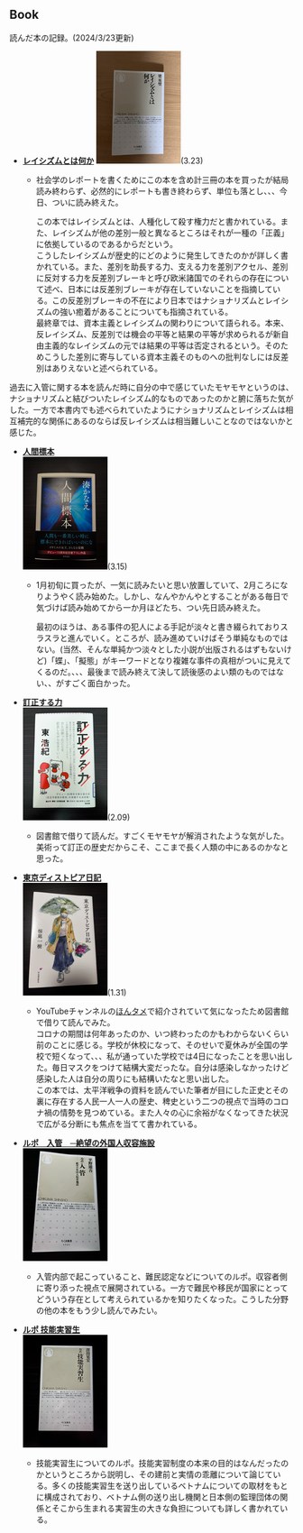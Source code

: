 ## Book  
読んだ本の記録。(2024/3/23更新)  

- **[レイシズムとは何か](https://www.chikumashobo.co.jp/product/9784480073532/)**
  ![レイシズムとは何か](https://github.com/camen89/Energy-Ikeda/blob/main/BOOK/%E3%83%AC%E3%82%A4%E3%82%B7%E3%82%BA%E3%83%A0%E3%81%A8%E3%81%AF%E4%BD%95%E3%81%8B.jpg?raw=true)(3.23)

  - 社会学のレポートを書くためにこの本を含め計三冊の本を買ったが結局読み終わらず、必然的にレポートも書き終わらず、単位も落とし、、、今日、ついに読み終えた。
 
    この本ではレイシズムとは、人種化して殺す権力だと書かれている。また、レイシズムが他の差別一般と異なるところはそれが一種の「正義」に依拠しているのであるからだという。  
こうしたレイシズムが歴史的にどのように発生してきたのかが詳しく書かれている。また、差別を助長する力、支える力を差別アクセル、差別に反対する力を反差別ブレーキと呼び欧米諸国でのそれらの存在について述べ、日本には反差別ブレーキが存在していないことを指摘している。この反差別ブレーキの不在により日本ではナショナリズムとレイシズムの強い癒着があることについても指摘されている。  
最終章では、資本主義とレイシズムの関わりについて語られる。本来、反レイシズム、反差別では機会の平等と結果の平等が求められるが新自由主義的なレイシズムの元では結果の平等は否定されるという。そのためこうした差別に寄与している資本主義そのものへの批判なしには反差別はありえないと述べられている。

過去に入管に関する本を読んだ時に自分の中で感じていたモヤモヤというのは、ナショナリズムと結びついたレイシズム的なものであったのかと腑に落ちた気がした。一方で本書内でも述べられていたようにナショナリズムとレイシズムは相互補完的な関係にあるのならば反レイシズムは相当難しいことなのではないかと感じた。


- **[人間標本](https://www.kadokawa.co.jp/product/322306000662/)**  
  ![人間標本](https://github.com/camen89/Energy-Ikeda/blob/main/BOOK/%E4%BA%BA%E9%96%93%E6%A8%99%E6%9C%AC.jpg?raw=true)(3.15)
  
  - 1月初旬に買ったが、一気に読みたいと思い放置していて、2月ころになりようやく読み始めた。しかし、なんやかんやとすることがある毎日で気づけば読み始めてから一か月ほどたち、つい先日読み終えた。
 
    
    最初のほうは、ある事件の犯人による手記が淡々と書き綴られておりスラスラと進んでいく。ところが、読み進めていけばそう単純なものではない。(当然、そんな単純かつ淡々とした小説が出版されるはずもないけど)「蝶」、「擬態」がキーワードとなり複雑な事件の真相がついに見えてくるのだ。、、、最後まで読み終えて決して読後感のよい類のものではない、、がすごく面白かった。

- **[訂正する力](https://publications.asahi.com/ecs/detail/?item_id=24421)**   
  ![訂正する力](https://github.com/camen89/Energy-Ikeda/blob/main/BOOK/%E8%A8%82%E6%AD%A3%E3%81%99%E3%82%8B%E5%8A%9B.jpg?raw=true)(2.09)   
  - 図書館で借りて読んだ。すごくモヤモヤが解消されたような気がした。  
    美術って訂正の歴史だからこそ、ここまで長く人類の中にあるのかなと思った。

- **[東京ディストピア日記](https://www.kawade.co.jp/np/isbn/9784309029610/)**  
![東京ディストピア日記 150*200](https://github.com/camen89/Energy-Ikeda/blob/main/BOOK/%E6%9D%B1%E4%BA%AC%E3%83%87%E3%82%A3%E3%82%B9%E3%83%88%E3%83%94%E3%82%A2%E6%97%A5%E8%A8%98.jpg?raw=true)(1.31)    
  - YouTubeチャンネルの[ほんタメ](https://youtu.be/gN0maAYu_Sc?feature=shared)で紹介されていて気になったため図書館で借りて読んでみた。  
    コロナの期間は何年あったのか、いつ終わったのかもわからないくらい前のことに感じる。学校が休校になって、そのせいで夏休みが全国の学校で短くなって、、、私が通っていた学校では4日になったことを思い出した。毎日マスクをつけて結構大変だったな。自分は感染しなかったけど感染した人は自分の周りにも結構いたなと思い出した。  
    この本では、太平洋戦争の資料を読んでいた筆者が目にした正史とその裏に存在する人民一人一人の歴史、稗史という二つの視点で当時のコロナ禍の情勢を見つめている。また人々の心に余裕がなくなってきた状況で広がる分断にも焦点を当てて書かれている。


- **[ルポ　入管　─絶望の外国人収容施設](https://www.chikumashobo.co.jp/product/9784480073464/)**  
![ルポ　入管　150*200](https://github.com/camen89/Energy-Ikeda/blob/main/BOOK/%E3%83%AB%E3%83%9D%20%E5%85%A5%E7%AE%A1%E8%A8%AD.jpg?raw=true)  
  - 入管内部で起こっていること、難民認定などについてのルポ。収容者側に寄り添った視点で展開されている。一方で難民や移民が国家にとってどういう存在として考えられているかを知りたくなった。こうした分野の他の本をもう少し読んでみたい。

- **[ルポ 技能実習生](https://www.chikumashobo.co.jp/product/9784480073075/)**  
![ルポ 技能実習生 横150*縦200](https://github.com/camen89/Energy-Ikeda/blob/main/BOOK/%E3%83%AB%E3%83%9D%20%E6%8A%80%E8%83%BD%E5%AE%9F%E7%BF%92%E7%94%9F.jpg?raw=true)
  - 技能実習生についてのルポ。技能実習制度の本来の目的はなんだったのかというところから説明し、その建前と実情の乖離について論じている。多くの技能実習生を送り出しているベトナムについての取材をもとに構成されており、ベトナム側の送り出し機関と日本側の監理団体の関係とそこから生まれる実習生の大きな負担についても詳しく書かれている。  
  
